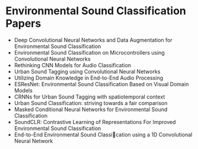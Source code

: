 # Environmental Sound Classification Papers
<ul>

                             

 <li><a target="_blank" href="https://github.com/manjunath5496/Environmental-Sound-Classification-Papers/blob/master/e(1).pdf" style="text-decoration:none;">Deep Convolutional Neural Networks and Data Augmentation for Environmental Sound Classification</a></li>

 <li><a target="_blank" href="https://github.com/manjunath5496/Environmental-Sound-Classification-Papers/blob/master/e(2).pdf" style="text-decoration:none;">Environmental Sound Classification on Microcontrollers using Convolutional Neural Networks</a></li>

<li><a target="_blank" href="https://github.com/manjunath5496/Environmental-Sound-Classification-Papers/blob/master/e(3).pdf" style="text-decoration:none;">Rethinking CNN Models for Audio Classification</a></li>
 <li><a target="_blank" href="https://github.com/manjunath5496/Environmental-Sound-Classification-Papers/blob/master/e(4).pdf" style="text-decoration:none;">Urban Sound Tagging using Convolutional Neural Networks</a></li>                              
<li><a target="_blank" href="https://github.com/manjunath5496/Environmental-Sound-Classification-Papers/blob/master/e(5).pdf" style="text-decoration:none;">Utilizing Domain Knowledge in End-to-End Audio Processing</a></li>
<li><a target="_blank" href="https://github.com/manjunath5496/Environmental-Sound-Classification-Papers/blob/master/e(6).pdf" style="text-decoration:none;">ESResNet: Environmental Sound Classification Based on Visual Domain Models</a></li>
 <li><a target="_blank" href="https://github.com/manjunath5496/Environmental-Sound-Classification-Papers/blob/master/e(7).pdf" style="text-decoration:none;">CRNNs for Urban Sound Tagging with spatiotemporal context</a></li>

 <li><a target="_blank" href="https://github.com/manjunath5496/Environmental-Sound-Classification-Papers/blob/master/e(8).pdf" style="text-decoration:none;"> Urban Sound Classification: striving towards a fair comparison </a></li>
   <li><a target="_blank" href="https://github.com/manjunath5496/Environmental-Sound-Classification-Papers/blob/master/e(9).pdf" style="text-decoration:none;">Masked Conditional Neural Networks for Environmental Sound Classification</a></li>
  
   
 <li><a target="_blank" href="https://github.com/manjunath5496/Environmental-Sound-Classification-Papers/blob/master/e(10).pdf" style="text-decoration:none;">SoundCLR: Contrastive Learning of Representations For Improved Environmental Sound Classification </a></li>                              
<li><a target="_blank" href="https://github.com/manjunath5496/Environmental-Sound-Classification-Papers/blob/master/e(11).pdf" style="text-decoration:none;">End-to-End Environmental Sound Classication using a 1D Convolutional Neural Network</a></li>
</ul>
